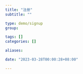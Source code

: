 ```yaml
---
title: "注册"
subtitle: ""

type: demo/signup
group:

tags: []
categories: []

aliases:

date: "2023-03-28T00:00:28+08:00"

---
```


